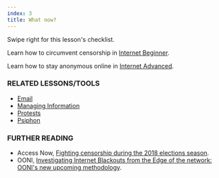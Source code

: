```yaml
---
index: 3
title: What now?
---
```

Swipe right for this lesson's checklist.

Learn how to circumvent censorship in [Internet Beginner](umbrella://communications/the-internet/beginner).

Learn how to stay anonymous online in [Internet Advanced](umbrella://communications/the-internet/advanced).

### RELATED LESSONS/TOOLS

*	[Email](umbrella://communications/email/beginner) 
*   [Managing Information](umbrella://information/managing-information)
*	[Protests](umbrella://work/protests/beginner)
*   [Psiphon](umbrella://tools/messagging/s_psiphon.md)

### FURTHER READING

*	Access Now, [Fighting censorship during the 2018 elections season](https://www.accessnow.org/fighting-censorship-in-2018-elections/). 
*	OONI, [Investigating Internet Blackouts from the Edge of the network: OONI's new upcoming methodology](https://ooni.torproject.org/post/investigating-internet-blackouts/).